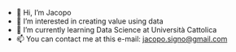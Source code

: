 - 👋 Hi, I’m Jacopo
- 👀 I’m interested in creating value using data
- 🌱 I’m currently learning Data Science at Università Cattolica 
- 📫 You can contact me at this e-mail: jacopo.signo@gmail.com

<!---
Jacoposigno1999/Jacoposigno1999 is a ✨ special ✨ repository because its `README.md` (this file) appears on your GitHub profile.
You can click the Preview link to take a look at your changes.
--->
